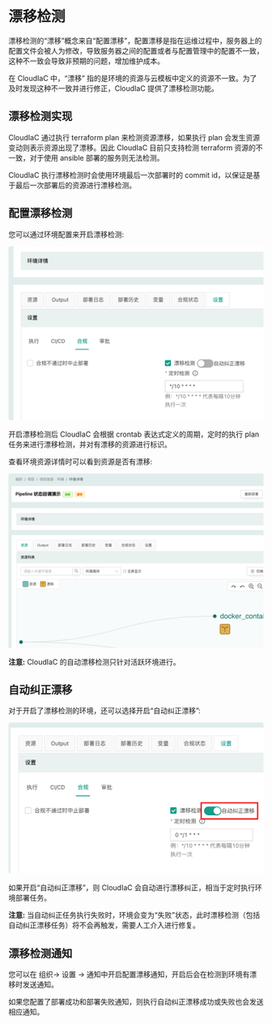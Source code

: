# 漂移检测

漂移检测的“漂移”概念来自“配置漂移”，配置漂移是指在运维过程中，服务器上的配置文件会被人为修改，导致服务器之间的配置或者与配置管理中的配置不一致，这种不一致会导致非预期的问题，增加维护成本。

在 CloudIaC 中，“漂移” 指的是环境的资源与云模板中定义的资源不一致。为了及时发现这种不一致并进行修正，CloudIaC 提供了漂移检测功能。

## 漂移检测实现

CloudIaC 通过执行 terraform plan 来检测资源漂移，如果执行 plan 会发生资源变动则表示资源出现了漂移。因此 CloudIaC 目前只支持检测 terraform 资源的不一致，对于使用 ansible 部署的服务则无法检测。

CloudIaC 执行漂移检测时会使用环境最后一次部署时的 commit id，以保证是基于最后一次部署后的资源进行漂移检测。

## 配置漂移检测

您可以通过环境配置来开启漂移检测:

![img](../images/open_resource_drift.png)

开启漂移检测后 CloudIaC 会根据 crontab 表达式定义的周期，定时的执行 plan 任务来进行漂移检测，并对有漂移的资源进行标识。

查看环境资源详情时可以看到资源是否有漂移:

![img](../images/environment_drift.png)

**注意:** CloudIaC 的自动漂移检测只针对活跃环境进行。

## 自动纠正漂移

对于开启了漂移检测的环境，还可以选择开启“自动纠正漂移”:

![img](../images/auto_repair_drift.png)

如果开启“自动纠正漂移”，则 CloudIaC 会自动进行漂移纠正，相当于定时执行环境部署任务。

**注意:** 当自动纠正任务执行失败时，环境会变为“失败”状态，此时漂移检测（包括自动纠正漂移任务）将不会再触发，需要人工介入进行修复。

## 漂移检测通知

您可以在 组织-> 设置 -> 通知中开启配置漂移通知，开启后会在检测到环境有漂移时发送通知。

如果您配置了部署成功和部署失败通知，则执行自动纠正漂移成功或失败也会发送相应通知。
